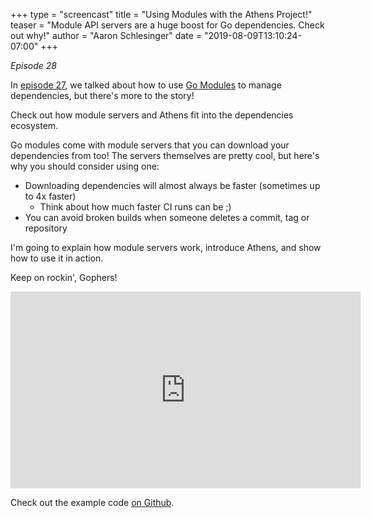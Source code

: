 +++
type = "screencast"
title = "Using Modules with the Athens Project!"
teaser = "Module API servers are a huge boost for Go dependencies. Check out why!"
author = "Aaron Schlesinger"
date = "2019-08-09T13:10:24-07:00"
+++

_Episode 28_

In [episode 27](https://www.goin5minutes.com/screencast/episode_27_intro_to_modules/), we talked about how to use [Go Modules](https://github.com/golang/go/wiki/Modules) to manage dependencies, but there's more to the story!

Check out how module servers and Athens fit into the dependencies ecosystem.

<!--more-->

Go modules come with module servers that you can download your dependencies from too! The servers themselves are pretty cool, but here's why you should consider using one:

- Downloading dependencies will almost always be faster (sometimes up to 4x faster)
  - Think about how much faster CI runs can be ;)
- You can avoid broken builds when someone deletes a commit, tag or repository

I'm going to explain how module servers work, introduce Athens, and show how to use it in action.

Keep on rockin', Gophers!

<iframe width="560" height="315" src="https://www.youtube.com/embed/$YOUTUBE_ID" frameborder="0" allow="autoplay; encrypted-media" allowfullscreen></iframe>

Check out the example code [on Github](https://github.com/arschles/go-in-5-minutes/tree/master/episode28).

